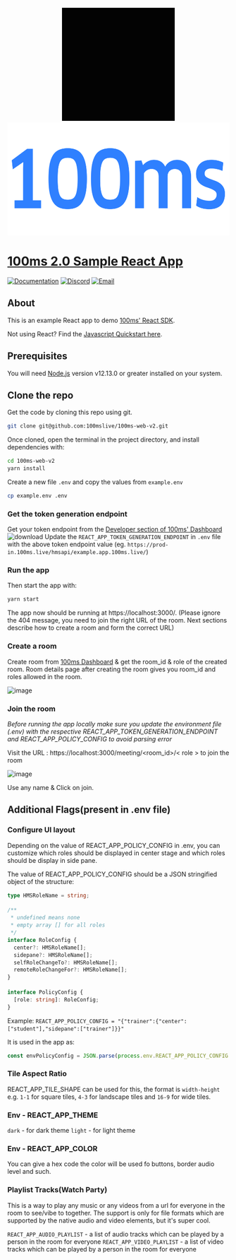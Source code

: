 <p align="center" >
  <a href="https://100ms.live/">
  <img src="https://github.com/100mslive/100ms-ios-sdk/blob/main/100ms.gif" height=256/> 
  <img src="https://github.com/100mslive/100ms-ios-sdk/blob/main/100ms.svg" title="100ms logo" float=center height=256>
</p>


# 100ms 2.0 Sample React App

[![Documentation](https://img.shields.io/badge/Read-Documentation-blue)](https://docs.100ms.live/javascript/v2/foundation/basics)
[![Discord](https://img.shields.io/badge/Community-Join%20on%20Discord-blue)](https://discord.gg/F8cNgbjSaQ)
[![Email](https://img.shields.io/badge/Contact-Know%20More-blue)](mailto:founders@100ms.live)

## About

This is an example React app to demo [100ms' React SDK](https://www.npmjs.com/package/@100mslive/hms-video-react).

Not using React? Find the [Javascript Quickstart here](https://docs.100ms.live/javascript/v2/guides/javascript-quickstart).

## Prerequisites

You will need [Node.js](https://nodejs.org) version v12.13.0 or greater installed on your system.

## Clone the repo

Get the code by cloning this repo using git.

```bash
git clone git@github.com:100mslive/100ms-web-v2.git
```

Once cloned, open the terminal in the project directory, and install dependencies with:

```bash
cd 100ms-web-v2
yarn install
```

Create a new file `.env` and copy the values from `example.env`

```bash
cp example.env .env
```

### Get the token generation endpoint

Get your token endpoint from the [Developer section of 100ms' Dashboard](https://dashboard.100ms.live/developer)
![download](https://user-images.githubusercontent.com/11087313/140727818-43cd8be4-b3bf-4b34-9921-a77f9a1b819d.png)
Update the `REACT_APP_TOKEN_GENERATION_ENDPOINT` in `.env` file with the above token endpoint value (eg. `https://prod-in.100ms.live/hmsapi/example.app.100ms.live/`)

### Run the app
Then start the app with:

```bash
yarn start
```

The app now should be running at https://localhost:3000/. (Please ignore the 404 message, you need to join the right URL of the room. Next sections describe how to create a room and form the correct URL)

### Create a room

Create room from [100ms Dashboard](https://dashboard.100ms.live/create-room) & get the room_id & role of the created room. Room details page after creating the room gives you room_id and roles allowed in the room.

![image](https://prod-apps-public.s3.ap-south-1.amazonaws.com/Screenshot+2021-06-26+at+5.52.50+PM.png)

### Join the room

*Before running the app locally make sure you update the environment file (.env) with the respective REACT_APP_TOKEN_GENERATION_ENDPOINT and REACT_APP_POLICY_CONFIG to avoid parsing error*

Visit the URL : https://localhost:3000/meeting/<room_id>/< role > to join the room

![image](https://user-images.githubusercontent.com/5078656/119534649-c60da000-bda4-11eb-9847-f283e2daa06f.png)

Use any name & Click on join.

## Additional Flags(present in .env file)

### Configure UI layout

Depending on the value of REACT_APP_POLICY_CONFIG in .env, you can customize which roles should be displayed in center stage and which roles should be display in side pane.

The value of REACT_APP_POLICY_CONFIG should be a JSON stringified object of the structure:

```ts
type HMSRoleName = string;

/**
 * undefined means none
 * empty array [] for all roles
 */
interface RoleConfig {
  center?: HMSRoleName[];
  sidepane?: HMSRoleName[];
  selfRoleChangeTo?: HMSRoleName[];
  remoteRoleChangeFor?: HMSRoleName[];
}

interface PolicyConfig {
  [role: string]: RoleConfig;
}
```

Example: `REACT_APP_POLICY_CONFIG = "{"trainer":{"center": ["student"],"sidepane":["trainer"]}}"`

It is used in the app as:

```js
const envPolicyConfig = JSON.parse(process.env.REACT_APP_POLICY_CONFIG || "{}");
```

### Tile Aspect Ratio

REACT_APP_TILE_SHAPE can be used for this, the format is `width-height` e.g.
`1-1` for square tiles, `4-3` for landscape tiles and `16-9` for wide tiles.

### Env - REACT_APP_THEME
`dark` - for dark theme
`light` - for light theme

### Env - REACT_APP_COLOR
You can give a hex code the color will be used fo buttons, border audio level and such.

### Playlist Tracks(Watch Party)

This is a way to play any music or any videos from a url for everyone in the room to see/vibe to together. The support
is only for file formats which are supported by the native audio and video elements, but it's super cool.

`REACT_APP_AUDIO_PLAYLIST` - a list of audio tracks which can be played by a person in the room for everyone
`REACT_APP_VIDEO_PLAYLIST` - a list of video tracks which can be played by a person in the room for everyone
